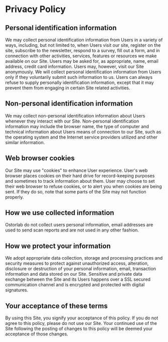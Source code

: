# Privacy Policy

## Personal identification information

We may collect personal identification information from Users in a variety of ways, including, but not limited to, when 
Users visit our site, register on the site, subscribe to the newsletter, respond to a survey, fill out a form, and in 
connection with other activities, services, features or resources we make available on our Site. Users may be asked for,
 as appropriate, name, email address, credit card information. Users may, however, visit our Site anonymously. We will 
 collect personal identification information from Users only if they voluntarily submit such information to us. Users 
 can always refuse to supply personally identification information, except that it may prevent them from engaging in 
 certain Site related activities.

## Non-personal identification information

We may collect non-personal identification information about Users whenever they interact with our Site. Non-personal 
identification information may include the browser name, the type of computer and technical information about Users 
means of connection to our Site, such as the operating system and the Internet service providers utilized and other 
similar information.

## Web browser cookies

Our Site may use "cookies" to enhance User experience. User's web browser places cookies on their hard drive for 
record-keeping purposes and sometimes to track information about them. User may choose to set their web browser to 
refuse cookies, or to alert you when cookies are being sent. If they do so, note that some parts of the Site may not 
function properly.

## How we use collected information

Ostorlab do not collect users personal information, email addresses are used to send scan reports and are not used in 
any other fashion.

## How we protect your information

We adopt appropriate data collection, storage and processing practices and security measures to protect against 
unauthorized access, alteration, disclosure or destruction of your personal information, email, transaction information 
and data stored on our Site. Sensitive and private data exchange between the Site and its Users happens over a SSL 
secured communication channel and is encrypted and protected with digital signatures.

## Your acceptance of these terms

By using this Site, you signify your acceptance of this policy. If you do not agree to this policy, please do not use 
our Site. Your continued use of the Site following the posting of changes to this policy will be deemed your acceptance 
of those changes.

 